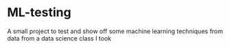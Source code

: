 # ML-testing
A small project to test and show off some machine learning techniques from data from a data science class I took
